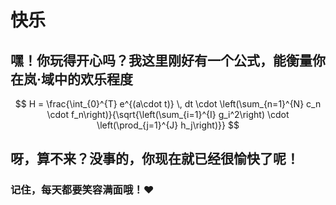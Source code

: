 # 快乐

## 嘿！你玩得开心吗？我这里刚好有一个公式，能衡量你在岚·域中的欢乐程度

$$
    H = \frac{\int_{0}^{T} e^{(a\cdot t)} \, dt \cdot \left(\sum_{n=1}^{N} c_n \cdot f_n\right)}{\sqrt{\left(\sum_{i=1}^{I} g_i^2\right) \cdot \left(\prod_{j=1}^{J} h_j\right)}}
$$



## 呀，算不来？没事的，你现在就已经很愉快了呢！
### 记住，每天都要笑容满面哦！♥